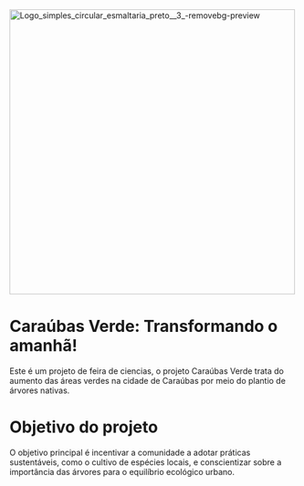 <img width="500" height="500" alt="Logo_simples_circular_esmaltaria_preto__3_-removebg-preview" src="https://github.com/user-attachments/assets/baa34b03-908c-44af-bd93-bde4a7b256fc" />

# Caraúbas Verde: Transformando o amanhã!

Este é um projeto de feira de ciencias, o projeto Caraúbas Verde trata do aumento das áreas verdes na cidade de Caraúbas por meio do plantio de árvores nativas.

# Objetivo do projeto
O objetivo principal é incentivar a comunidade a adotar práticas sustentáveis, como o cultivo de espécies locais, e conscientizar sobre a importância das árvores para o equilíbrio ecológico urbano.
